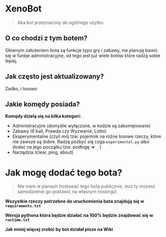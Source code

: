 # XenoBot
> Aka bot przeznacony do ogólnego użytku

## O co chodzi z tym botem?
Głównym założeniem bota są funkcje typu gry i  zabawy, nie planuję bawić się w funkje administracyjne, od tego jest już wiele botów które radzą sobie lepiej.

## Jak często jest aktualizowany?
Zadko, i losowo

## Jakie komędy posiada? 
**Komędy dzielą się na kilka kategori:**
 - Administracyjne (domyślie wyłączone, w kodzie są zakomętowane)
 - Zabawy (8 ball, Prawda czy Wyzwanie, Lotto)
 - Eksperymentalne (czyli mój tzw. pojemnik na różne losowe rzeczy, które nie zawsze są dobre. Radzę pozbyć się coga `experimental.py` albo dodać na jego początku tzw. podłogę => `_` )
 - Narzędzia (clear, ping, about)

# Jak mogę dodać tego bota?
>Nie mam w planach hostować tego bota publicznie, lecz ty możesz samodzielnie go postawić na własnym hostingu!

**Wszystkie rzeczy potrzebne do uruchomienia bota znajdują się w `requirements.txt`**

**Wersja pythona która będzie działać na 100% będzie znajdować się w `runtime.txt`**

**Jak mniej więcej zrobić by bot działał pisze na Wiki**

